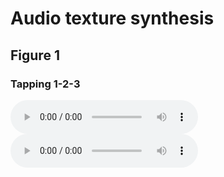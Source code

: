 # Audio texture synthesis

## Figure 1

### Tapping 1-2-3

<audio controls>
  <source src="/assets/fig1/Tapping_1-2-3/synth.mp3">
</audio>

<audio controls>
  <source src="/assets/fig1/Wind_chimes/synth.mp3">
</audio>
